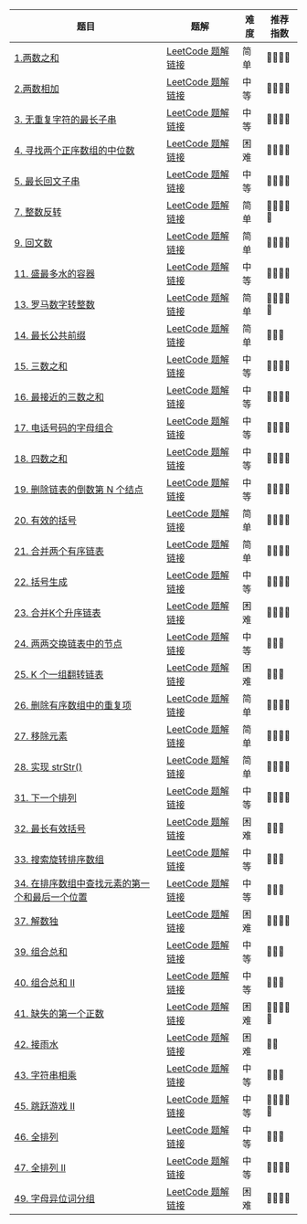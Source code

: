 | 题目                                                                                                                 | 题解                                                                                                                                                                                                                                         | 难度  | 推荐指数       |
| ------------------------------------------------------------------------------------------------------------------ | ------------------------------------------------------------------------------------------------------------------------------------------------------------------------------------------------------------------------------------------ | --- | ---------- |
| [1.两数之和](https://leetcode.cn/problems/two-sum/)                                                                    | [LeetCode 题解链接](https://github.com/hello-hahha/LeetCode-/blob/main/LeetCode/1-10/1.%20%E4%B8%A4%E6%95%B0%E4%B9%8B%E5%92%8C%EF%BC%88%E7%AE%80%E5%8D%95%EF%BC%89.md)                                                                         | 简单  | 🤩🤩🤩🤩   |
| [2.两数相加](https://leetcode.cn/problems/add-two-numbers/)                                                            | [LeetCode 题解链接](https://github.com/hello-hahha/LeetCode-/blob/main/LeetCode/1-10/2.%20%E4%B8%A4%E6%95%B0%E7%9B%B8%E5%8A%A0%EF%BC%88%E4%B8%AD%E7%AD%89%EF%BC%89.md)                                                                         | 中等  | 🤩🤩🤩🤩   |
| [3. 无重复字符的最长子串](https://leetcode.cn/problems/longest-substring-without-repeating-characters/)                      | [LeetCode 题解链接](https://github.com/hello-hahha/LeetCode-/blob/main/LeetCode/1-10/3.%20%E6%97%A0%E9%87%8D%E5%A4%8D%E5%AD%97%E7%AC%A6%E7%9A%84%E6%9C%80%E9%95%BF%E5%AD%90%E4%B8%B2%EF%BC%88%E4%B8%AD%E7%AD%89%EF%BC%89.md)                   | 中等  | 🤩🤩🤩🤩   |
| [4. 寻找两个正序数组的中位数](https://leetcode.cn/problems/median-of-two-sorted-arrays/)                                       | [LeetCode 题解链接](https://github.com/hello-hahha/LeetCode-/blob/main/LeetCode/1-10/4.%20%E5%AF%BB%E6%89%BE%E4%B8%A4%E4%B8%AA%E6%AD%A3%E5%BA%8F%E6%95%B0%E7%BB%84%E7%9A%84%E4%B8%AD%E4%BD%8D%E6%95%B0%EF%BC%88%E5%9B%B0%E9%9A%BE%EF%BC%89.md) | 困难  | 🤩🤩🤩🤩   |
| [5. 最长回文子串](https://leetcode.cn/problems/longest-palindromic-substring/)                                           | [LeetCode 题解链接](https://github.com/hello-hahha/LeetCode-/blob/main/LeetCode/1-10/5.%20%E6%9C%80%E9%95%BF%E5%9B%9E%E6%96%87%E5%AD%90%E4%B8%B2%EF%BC%88%E4%B8%AD%E7%AD%89%EF%BC%89.md)                                                       | 中等  | 🤩🤩🤩🤩   |
| [7. 整数反转](https://leetcode.cn/problems/reverse-integer/)                                                           | [LeetCode 题解链接](https://github.com/hello-hahha/LeetCode-/blob/main/LeetCode/1-10/7.%20%E6%95%B4%E6%95%B0%E5%8F%8D%E8%BD%AC%EF%BC%88%E7%AE%80%E5%8D%95%EF%BC%89.md)                                                                         | 简单  | 🤩🤩🤩🤩🤩 |
| [9. 回文数](https://leetcode-cn.com/problems/expression-add-operators/)                                               | [LeetCode 题解链接](https://leetcode-cn.com/problems/expression-add-operators/solution/gong-shui-san-xie-hui-su-suan-fa-yun-yon-nl9z/)                                                                                                         | 简单  | 🤩🤩🤩🤩   |
| [11. 盛最多水的容器](https://leetcode.cn/problems/container-with-most-water/)                                             | [LeetCode 题解链接](https://github.com/haochou-boy/LeetCode-/blob/main/LeetCode/11-20/11.%20%E7%9B%9B%E6%9C%80%E5%A4%9A%E6%B0%B4%E7%9A%84%E5%AE%B9%E5%99%A8%EF%BC%88%E4%B8%AD%E7%AD%89%EF%BC%89.md)                                                                                                       | 中等  | 🤩🤩🤩🤩   |
| [13. 罗马数字转整数](https://leetcode.cn/problems/roman-to-integer/)                                                      | [LeetCode 题解链接](https://github.com/haochou-boy/LeetCode-/blob/main/LeetCode/11-20/13.%20%E7%BD%97%E9%A9%AC%E6%95%B0%E5%AD%97%E8%BD%AC%E6%95%B4%E6%95%B0%EF%BC%88%E7%AE%80%E5%8D%95%EF%BC%89.md)                                                                                                                                           | 简单  | 🤩🤩🤩🤩🤩 |
| [14. 最长公共前缀](https://leetcode.cn/problems/longest-common-prefix/)                                                  | [LeetCode 题解链接](https://github.com/haochou-boy/LeetCode-/blob/main/LeetCode/11-20/14.%20%E6%9C%80%E9%95%BF%E5%85%AC%E5%85%B1%E5%89%8D%E7%BC%80%EF%BC%88%E7%AE%80%E5%8D%95%EF%BC%89.md)                                                                                                     | 简单  | 🤩🤩🤩     |
| [15. 三数之和](https://leetcode.cn/problems/3sum/)                                                                     | [LeetCode 题解链接](https://github.com/haochou-boy/LeetCode-/blob/main/LeetCode/11-20/15.%20%E4%B8%89%E6%95%B0%E4%B9%8B%E5%92%8C%EF%BC%88%E4%B8%AD%E7%AD%89%EF%BC%89.md)                                                                                                                                        | 中等  | 🤩🤩🤩🤩   |
| [16. 最接近的三数之和](https://leetcode.cn/problems/3sum-closest/)                                                         | [LeetCode 题解链接](https://github.com/haochou-boy/LeetCode-/blob/main/LeetCode/11-20/16.%20%E6%9C%80%E6%8E%A5%E8%BF%91%E7%9A%84%E4%B8%89%E6%95%B0%E4%B9%8B%E5%92%8C%EF%BC%88%E4%B8%AD%E7%AD%89%EF%BC%89.md)                                                                                                              | 中等  | 🤩🤩🤩🤩   |
| [17. 电话号码的字母组合](https://leetcode.cn/problems/letter-combinations-of-a-phone-number/)                               | [LeetCode 题解链接](https://github.com/haochou-boy/LeetCode-/blob/main/LeetCode/11-20/17.%20%E7%94%B5%E8%AF%9D%E5%8F%B7%E7%A0%81%E7%9A%84%E5%AD%97%E6%AF%8D%E7%BB%84%E5%90%88%EF%BC%88%E4%B8%AD%E7%AD%89%EF%BC%89.md)                                                                                                                        | 中等  | 🤩🤩🤩🤩   |
| [18. 四数之和](https://leetcode.cn/problems/4sum/)                                                                     | [LeetCode 题解链接](https://github.com/haochou-boy/LeetCode-/blob/main/LeetCode/11-20/18.%20%E5%9B%9B%E6%95%B0%E4%B9%8B%E5%92%8C%EF%BC%88%E4%B8%AD%E7%AD%89%EF%BC%89.md)                                                                                                                                                | 中等  | 🤩🤩🤩🤩   |
| [19. 删除链表的倒数第 N 个结点](https://leetcode.cn/problems/remove-nth-node-from-end-of-list/)                               | [LeetCode 题解链接](https://github.com/haochou-boy/LeetCode-/blob/main/LeetCode/11-20/19.%20%E5%88%A0%E9%99%A4%E9%93%BE%E8%A1%A8%E7%9A%84%E5%80%92%E6%95%B0%E7%AC%AC%20N%20%E4%B8%AA%E7%BB%93%E7%82%B9%EF%BC%88%E4%B8%AD%E7%AD%89%EF%BC%89.md)                                                                                                                     | 中等  | 🤩🤩🤩🤩   |
| [20. 有效的括号](https://leetcode.cn/problems/valid-parentheses/)                                                       | [LeetCode 题解链接](https://github.com/haochou-boy/LeetCode-/blob/main/LeetCode/11-20/20.%20%E6%9C%89%E6%95%88%E7%9A%84%E6%8B%AC%E5%8F%B7%EF%BC%88%E7%AE%80%E5%8D%95%EF%BC%89.md)                                                                                                                        | 简单  | 🤩🤩🤩🤩   |
| [21. 合并两个有序链表](https://leetcode.cn/problems/merge-two-sorted-lists/)                                               | [LeetCode 题解链接](https://leetcode-cn.com/problems/target-sum/solution/gong-shui-san-xie-yi-ti-si-jie-dfs-ji-yi-et5b/)                                                                                                                       | 简单  | 🤩🤩🤩🤩   |
| [22. 括号生成](https://leetcode.cn/problems/generate-parentheses/)                                                     | [LeetCode 题解链接](https://leetcode-cn.com/problems/maximum-depth-of-n-ary-tree/solution/gong-shui-san-xie-yi-ti-shuang-jie-dfs-b-n956/)                                                                                                      | 中等  | 🤩🤩🤩🤩   |
| [23. 合并K个升序链表](https://leetcode.cn/problems/merge-k-sorted-lists/)                                                 | [LeetCode 题解链接](https://leetcode-cn.com/problems/binary-tree-tilt/solution/gong-shui-san-xie-jian-dan-er-cha-shu-di-ekz4/)                                                                                                                 | 困难  | 🤩🤩🤩🤩   |
| [24. 两两交换链表中的节点](https://leetcode.cn/problems/swap-nodes-in-pairs/)                                                | [LeetCode 题解链接](https://leetcode-cn.com/problems/n-ary-tree-preorder-traversal/solution/gong-shui-san-xie-shu-de-sou-suo-yun-yon-pse1/)                                                                                                    | 中等  | 🤩🤩🤩     |
| [25. K 个一组翻转链表](https://leetcode.cn/problems/reverse-nodes-in-k-group/)                                            | [LeetCode 题解链接](https://leetcode-cn.com/problems/n-ary-tree-postorder-traversal/solution/by-ac_oier-ul7t/)                                                                                                                                 | 困难  | 🤩🤩🤩     |
| [26. 删除有序数组中的重复项](https://leetcode.cn/problems/remove-duplicates-from-sorted-array/)                               | [LeetCode 题解链接](https://leetcode-cn.com/problems/construct-string-from-binary-tree/solution/by-ac_oier-i2sk/)                                                                                                                              | 简单  | 🤩🤩🤩🤩   |
| [27. 移除元素](https://leetcode.cn/problems/remove-element/)                                                           | [LeetCode 题解链接](https://leetcode-cn.com/problems/shopping-offers/solution/gong-shui-san-xie-yi-ti-shuang-jie-zhuan-qgk1/)                                                                                                                  | 简单  | 🤩🤩🤩🤩   |
| [28. 实现 strStr()](https://leetcode.cn/problems/implement-strstr/)                                                  | [LeetCode 题解链接](https://leetcode-cn.com/problems/two-sum-iv-input-is-a-bst/solution/by-ac_oier-zr4o/)                                                                                                                                      | 简单  | 🤩🤩🤩🤩   |
| [31. 下一个排列](https://leetcode.cn/problems/next-permutation/)                                                        | [LeetCode 题解链接](https://leetcode-cn.com/problems/map-sum-pairs/solution/gong-shui-san-xie-jie-he-dfs-de-trie-yun-i4xa/)                                                                                                                    | 中等  | 🤩🤩🤩🤩   |
| [32. 最长有效括号](https://leetcode.cn/problems/longest-valid-parentheses/)                                              | [LeetCode 题解链接](https://leetcode-cn.com/problems/employee-importance/solution/gong-shui-san-xie-yi-ti-shuang-jie-di-gu-s79x/)                                                                                                              | 困难  | 🤩🤩🤩     |
| [33. 搜索旋转排序数组](https://leetcode.cn/problems/search-in-rotated-sorted-array/)                                       | [LeetCode 题解链接](https://leetcode-cn.com/problems/swim-in-rising-water/solution/gong-shui-san-xie-yi-ti-shuang-jie-krusk-7c6o/)                                                                                                             | 中等  | 🤩🤩🤩     |
| [34. 在排序数组中查找元素的第一个和最后一个位置](https://leetcode.cn/problems/find-first-and-last-position-of-element-in-sorted-array/) | [LeetCode 题解链接](https://leetcode-cn.com/problems/minimum-distance-between-bst-nodes/solution/gong-shui-san-xie-yi-ti-san-jie-shu-de-s-7r17/)                                                                                               | 中等  | 🤩🤩🤩     |
| [37. 解数独](https://leetcode.cn/problems/sudoku-solver/)                                                             | [LeetCode 题解链接](https://leetcode-cn.com/problems/reordered-power-of-2/solution/gong-shui-san-xie-yi-ti-shuang-jie-dfs-c-3s1e/)                                                                                                             | 困难  | 🤩🤩🤩🤩   |
| [39. 组合总和](https://leetcode.cn/problems/combination-sum/)                                                          | [LeetCode 题解链接](https://leetcode-cn.com/problems/leaf-similar-trees/solution/gong-shui-san-xie-yi-ti-shuang-jie-di-gu-udfc/)                                                                                                               | 中等  | 🤩🤩🤩     |
| [40. 组合总和 II](https://leetcode.cn/problems/combination-sum-ii/)                                                    | [LeetCode 题解链接](https://leetcode-cn.com/problems/range-sum-of-bst/solution/gong-shui-san-xie-yi-ti-shuang-jie-di-gu-q2fo/)                                                                                                                 | 中等  | 🤩🤩🤩     |
| [41. 缺失的第一个正数](https://leetcode.cn/problems/first-missing-positive/)                                               | [LeetCode 题解链接](https://leetcode-cn.com/problems/vertical-order-traversal-of-a-binary-tree/solution/gong-shui-san-xie-yi-ti-shuang-jie-dfs-h-wfm3/)                                                                                        | 困难  | 🤩🤩🤩🤩🤩 |
| [42. 接雨水](https://leetcode.cn/problems/trapping-rain-water/)                                                       | [LeetCode 题解链接](https://leetcode-cn.com/problems/cousins-in-binary-tree/solution/gong-shui-san-xie-shu-de-sou-suo-dfs-bfs-b200/)                                                                                                           | 困难  | 🤩🤩       |
| [43. 字符串相乘](https://leetcode.cn/problems/multiply-strings/)                                                        | [LeetCode 题解链接](https://leetcode-cn.com/problems/maximum-length-of-a-concatenated-string-with-unique-characters/solution/gong-shui-san-xie-yi-ti-san-jie-jian-zhi-nfeb/)                                                                   | 中等  | 🤩🤩🤩     |
| [45. 跳跃游戏 II](https://leetcode.cn/problems/jump-game-ii/)                                                          | [LeetCode 题解链接](https://leetcode-cn.com/problems/even-odd-tree/solution/gong-shui-san-xie-yi-ti-shuang-jie-bfs-d-kuyi/)                                                                                                                    | 中等  | 🤩🤩🤩🤩🤩 |
| [46. 全排列](https://leetcode.cn/problems/permutations/)                                                              | [LeetCode 题解链接](https://leetcode-cn.com/problems/find-minimum-time-to-finish-all-jobs/solution/gong-shui-san-xie-yi-ti-shuang-jie-jian-4epdd/)                                                                                             | 中等  | 🤩🤩🤩     |
| [47. 全排列 II](https://leetcode.cn/problems/permutations-ii/)                                                        | [LeetCode 题解链接](https://leetcode-cn.com/problems/tree-of-coprimes/solution/bu-tai-yi-yang-de-dfs-ji-lu-suo-you-zui-d3xeu/)                                                                                                                 | 中等  | 🤩🤩🤩🤩   |
| [49. 字母异位词分组](https://leetcode.cn/problems/group-anagrams/)                                                        | [LeetCode 题解链接](https://leetcode-cn.com/problems/count-number-of-maximum-bitwise-or-subsets/solution/by-ac_oier-dos6/)                                                                                                                     | 困难  | 🤩🤩🤩🤩   |

